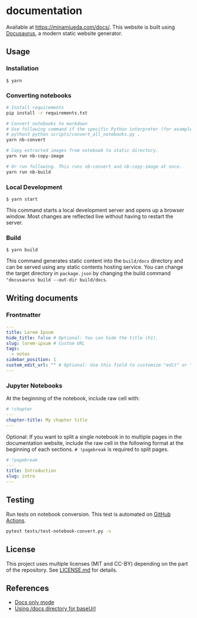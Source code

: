 # documentation

Available at https://minamiueda.com/docs/. This website is built using [Docusaurus](https://docusaurus.io/), a modern static website generator.

## Usage

### Installation

```
$ yarn
```

### Converting notebooks
```sh
# Install requirements
pip install -r requirements.txt

# Convert notebooks to markdown
# Use following command if the specific Python interpreter (for example from conda) you want to use is not detected
# python3 python scripts/convert_all_notebooks.py .
yarn nb-convert

# Copy extracted images from notebook to static directory.
yarn run nb-copy-image

# Or run following. This runs nb-convert and nb-copy-image at once.
yarn run nb-build
```


### Local Development
```
$ yarn start
```

This command starts a local development server and opens up a browser window. Most changes are reflected live without having to restart the server.

### Build

```
$ yarn build
```

This command generates static content into the `build/docs` directory and can be served using any static contents hosting service. You can change the target directory in `package.json` by changing the build command `"docusaurus build --out-dir build/docs`.

## Writing documents

### Frontmatter
```yaml
---
title: Lorem Ipsum
hide_title: false # Optional: You can hide the title (h1).
slug: lorem-ipsum # Custom URL
tags:
  - notes
sidebar_position: 1
custom_edit_url: "" # Optional: Use this field to customize "edit" or "view source" link. Set empty value to hide.
---
```

### Jupyter Notebooks

At the beginning of the notebook, include raw cell with:
```yaml
# !chapter
---
chapter-title: My chapter title
---
```

Optional: If you want to split a single notebook in to multiple pages in the documentation website, include the raw cell in the following format at the beginning of each sections. `# !pagebreak` is required to split pages.
```yaml
# !pagebreak
---
title: Introduction
slug: intro
---
```

## Testing

Run tests on notebook conversion. This test is automated on [GitHub Actions](https://github.com/mu373/documentation/actions/workflows/test-notebook-convert.yml).
```sh
pytest tests/test-notebook-convert.py -v
```

## License
This project uses multiple licenses (MIT and CC-BY) depending on the part of the repository. See [LICENSE.md](https://github.com/mu373/documentation/blob/main/LICENSE.md) for details.

## References
- [Docs only mode](https://docusaurus.io/docs/docs-introduction#docs-only-mode)
- [Using /docs directory for baseUrl](https://github.com/facebook/docusaurus/issues/6294)
